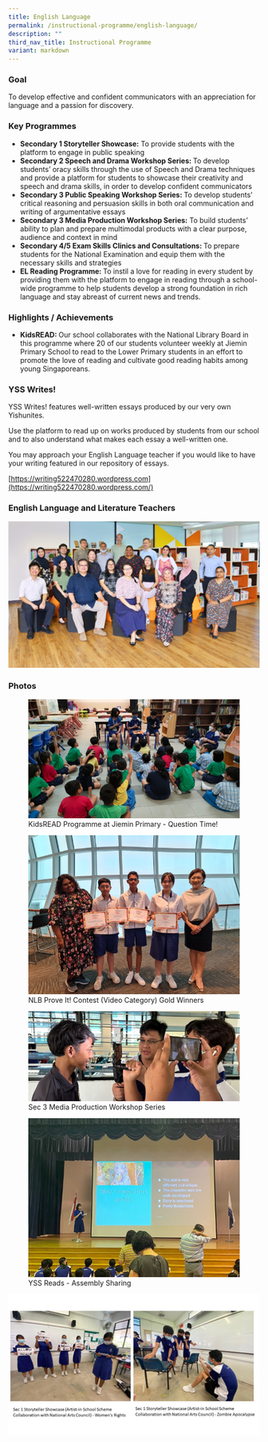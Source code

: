 ```yaml
---
title: English Language
permalink: /instructional-programme/english-language/
description: ""
third_nav_title: Instructional Programme
variant: markdown
---
```

### Goal

To develop effective and confident communicators with an appreciation for language and a passion for discovery.

### Key Programmes

* <b>Secondary 1 Storyteller Showcase:</b> To provide students with the platform to engage in public speaking
* <b>Secondary 2 Speech and Drama Workshop Series: </b>To develop students’ oracy skills through the use of Speech and Drama techniques and provide a platform for students to showcase their creativity and speech and drama skills, in order to develop confident communicators
* <b> Secondary 3 Public Speaking Workshop Series: </b>To develop students’ critical reasoning and persuasion skills in both oral communication and writing of argumentative essays
* <b>Secondary 3 Media Production Workshop Series:</b> To build students’ ability to plan and prepare multimodal products with a clear purpose, audience and context in mind
* <b>Secondary 4/5 Exam Skills Clinics and Consultations: </b>To prepare students for the National Examination and equip them with the necessary skills and strategies 
* <b>EL Reading Programme: </b>To instil a love for reading in every student by providing them with the platform to engage in reading through a school-wide programme to help students develop a strong foundation in rich language and stay abreast of current news and trends.

### Highlights / Achievements


* <b>KidsREAD: </b>Our school collaborates with the National Library Board in this programme where 20 of our students volunteer weekly at Jiemin Primary School to read to the Lower Primary students in an effort to promote the love of reading and cultivate good reading habits among young Singaporeans.

### YSS Writes!

YSS Writes! features well-written essays produced by our very own Yishunites. 

Use the platform to read up on works produced by students from our school and to also understand what makes each essay a well-written one. 

You may approach your English Language teacher if you would like to have your writing featured in our repository of essays.

[https://writing522470280.wordpress.com](https://writing522470280.wordpress.com/)

### English Language and Literature Teachers

![](/images/IP/English/English_Language___Media_Literacy_1522.jpg)

### Photos

<figure><img src="/images/IP/English/2023/english-1.jpeg"><figcaption>KidsREAD Programme at Jiemin Primary - Question Time!</figcaption></figure>
<figure><img src="/images/IP/English/2023/english-2.jpg"><figcaption>NLB Prove It! Contest (Video Category) Gold Winners</figcaption></figure>
<figure><img src="/images/IP/English/2023/english-3.jpg"><figcaption>Sec 3 Media Production Workshop Series</figcaption></figure>
<figure><img src="/images/IP/English/2023/english-4.jpeg"><figcaption>YSS Reads - Assembly Sharing</figcaption></figure>

![](/images/IP/English/Slide2.jpg)
